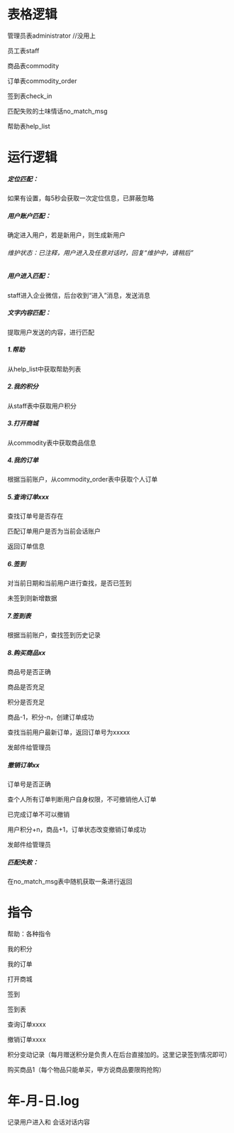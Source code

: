 # 表格逻辑

管理员表administrator	//没用上

员工表staff

商品表commodity

订单表commodity_order

签到表check_in

匹配失败的土味情话no_match_msg

帮助表help_list





# 运行逻辑

##### 定位匹配：

如果有设置，每5秒会获取一次定位信息，已屏蔽忽略



##### 用户账户匹配：

确定进入用户，若是新用户，则生成新用户



###### 维护状态：已注释，用户进入及任意对话时，回复“维护中，请稍后”



##### 用户进入匹配：

staff进入企业微信，后台收到“进入”消息，发送消息



##### 文字内容匹配：

提取用户发送的内容，进行匹配



##### 1.帮助

从help_list中获取帮助列表



##### 2.我的积分

从staff表中获取用户积分



##### 3.打开商城

从commodity表中获取商品信息



##### 4.我的订单

根据当前账户，从commodity_order表中获取个人订单



##### 5.查询订单xxx

查找订单号是否存在

匹配订单用户是否为当前会话账户

返回订单信息



##### 6.签到

对当前日期和当前用户进行查找，是否已签到

未签到则新增数据



##### 7.签到表

根据当前账户，查找签到历史记录



##### 8.购买商品xx

商品号是否正确

商品是否充足

积分是否充足

商品-1，积分-n，创建订单成功

查找当前用户最新订单，返回订单号为xxxxx

发邮件给管理员



##### 撤销订单xx

订单号是否正确

查个人所有订单判断用户自身权限，不可撤销他人订单

已完成订单不可以撤销

用户积分+n，商品+1，订单状态改变撤销订单成功

发邮件给管理员



##### 匹配失败：

在no_match_msg表中随机获取一条进行返回



# 指令

帮助：各种指令

我的积分

我的订单

打开商城

签到

签到表

查询订单xxxx

撤销订单xxxx

积分变动记录（每月赠送积分是负责人在后台直接加的。这里记录签到情况即可）

购买商品1（每个物品只能单买，甲方说商品要限购抢购）



# 年-月-日.log

记录用户进入和 会话对话内容



